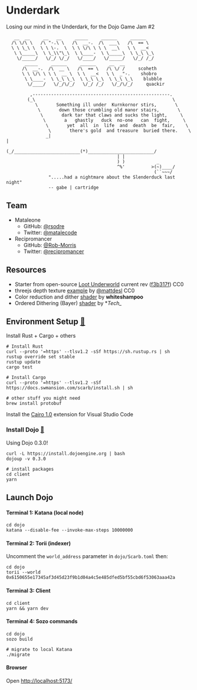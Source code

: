 # Underdark

Losing our mind in the Underdark, for the Dojo Game Jam #2

```
   __  __     __   __     _____     ______     ______   
  /\ \/\ \   /\ "-.\ \   /\  __-.  /\  ___\   /\  == \  
  \ \ \_\ \  \ \ \-.  \  \ \ \/\ \ \ \  __\   \ \  __<  
   \ \_____\  \ \_\\"\_\  \ \____-  \ \_____\  \ \_\ \_\
    \/_____/   \/_/ \/_/   \/____/   \/_____/   \/_/ /_/
       _____     ______     ______     __  __           
      /\  __-.  /\  __ \   /\  == \   /\ \/ /     scoheth      
      \ \ \/\ \ \ \  __ \  \ \  __<   \ \  _"-.    shobro     
       \ \____-  \ \_\ \_\  \ \_\ \_\  \ \_\ \_\    blubble    
        \/____/   \/_/\/_/   \/_/ /_/   \/_/\/_/     quackir   
  
         ,----------------------------------------------------.         
        (_\                                                    \        
           \       Something ill under  Kurnkornor stirs,       \       
            \       down those crumbling old manor stairs,       \      
             \       dark tar that claws and sucks the light,     \     
              \       a   ghastly   duck  no-one   can  fight,     \    
               \       yet  all  in  life  and  death  be  fair,    \   
                \       there's gold  and treasure  buried there.    \  
               _|                                                     | 
              (_/_________________________(*)_________________________/ 
                                          | |                           
                                          ) )            _            
                                          ^%'          >(~)____/             
                                                        (``~~~/     
                ".....had a nightmare about the Slenderduck last night"
                -- gabe | cartridge                                       

```

## Team

* Mataleone
  * GitHub: [@rsodre](https://github.com/rsodre)
  * Twitter: [@matalecode](https://twitter.com/matalecode)
* Recipromancer
  * GitHub: [@Rob-Morris](https://github.com/Rob-Morris)
  * Twitter: [@recipromancer](https://twitter.com/recipromancer)


## Resources

* Starter from open-source [Loot Underworld](https://github.com/funDAOmental/lootunderworld) current rev ([f3b317f](https://github.com/funDAOmental/lootunderworld/tree/f3b317ff03a7b62620f055e5238b9d300f7be189)) CC0
* threejs depth texture [example](https://threejs.org/examples/#webgl_depth_texture) by [@mattdesl](https://twitter.com/mattdesl) CC0
* Color reduction and dither [shader](https://godotshaders.com/shader/color-reduction-and-dither/) by **whiteshampoo**
* Ordered Dithering (Bayer) [shader](https://www.shadertoy.com/view/7sfXDn) by **Tech_*




## Environment Setup [🔗](https://book.dojoengine.org/getting-started/setup.html)

Install Rust + Cargo + others

```
# Install Rust
curl --proto '=https' --tlsv1.2 -sSf https://sh.rustup.rs | sh
rustup override set stable
rustup update
cargo test

# Install Cargo
curl --proto '=https' --tlsv1.2 -sSf https://docs.swmansion.com/scarb/install.sh | sh

# other stuff you might need
brew install protobuf
```

Install the [Cairo 1.0](https://marketplace.visualstudio.com/items?itemName=starkware.cairo1) extension for Visual Studio Code


### Install Dojo [🔗](https://book.dojoengine.org/getting-started/quick-start.html)

Using Dojo 0.3.0!

```console
curl -L https://install.dojoengine.org | bash
dojoup -v 0.3.0

# install packages
cd client
yarn
```


## Launch Dojo

#### Terminal 1: Katana (local node)

```console
cd dojo
katana --disable-fee --invoke-max-steps 10000000
```

#### Terminal 2: Torii (indexer)

Uncomment the `world_address` parameter in `dojo/Scarb.toml` then:

```console
cd dojo
torii --world 0x6150655e17345af3d45d23f9b1d04a4c5e485dfed5bf55cbd6f53063aaa42a
```

#### Terminal 3: Client

```console
cd client
yarn && yarn dev
```

#### Terminal 4: Sozo commands

```console
cd dojo
sozo build

# migrate to local Katana
./migrate
```


#### Browser

Open [http://localhost:5173/](http://localhost:5173/)

